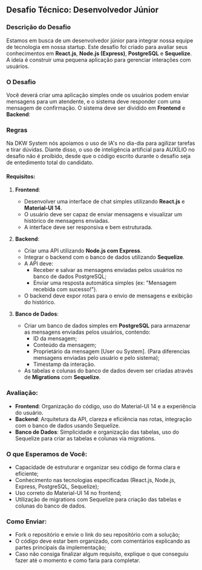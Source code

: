 ## Desafio Técnico: Desenvolvedor Júnior

### Descrição do Desafio

Estamos em busca de um desenvolvedor júnior para integrar nossa equipe de tecnologia em nossa startup. Este desafio foi criado para avaliar seus conhecimentos em **React.js**, **Node.js (Express)**, **PostgreSQL** e **Sequelize**. A ideia é construir uma pequena aplicação para gerenciar interações com usuários.

### O Desafio

Você deverá criar uma aplicação simples onde os usuários podem enviar mensagens para um atendente, e o sistema deve responder com uma mensagem de confirmação. O sistema deve ser dividido em **Frontend** e **Backend**:

### Regras

Na DKW System nós apoiamos o uso de IA's no dia-dia para agilizar tarefas e tirar dúvidas. Diante disso, o uso de inteligência artificial para AUXÍLIO no desafio não é proibido, desde que o código escrito durante o desafio seja de entedimento total do candidato.

#### Requisitos:

1. **Frontend**:
   - Desenvolver uma interface de chat simples utilizando **React.js** e **Material-UI 14**.
   - O usuário deve ser capaz de enviar mensagens e visualizar um histórico de mensagens enviadas.
   - A interface deve ser responsiva e bem estruturada.

2. **Backend**:
   - Criar uma API utilizando **Node.js com Express**.
   - Integrar o backend com o banco de dados utilizando **Sequelize**.
   - A API deve:
     - Receber e salvar as mensagens enviadas pelos usuários no banco de dados PostgreSQL;
     - Enviar uma resposta automática simples (ex: "Mensagem recebida com sucesso!").
   - O backend deve expor rotas para o envio de mensagens e exibição do histórico.

3. **Banco de Dados**:
   - Criar um banco de dados simples em **PostgreSQL** para armazenar as mensagens enviadas pelos usuários, contendo:
     - ID da mensagem;
     - Conteúdo da mensagem;
     - Proprietário da mensagem [User ou System]. (Para diferencias mensagens enviadas pelo usuário e pelo sistema);
     - Timestamp da interação.
   - As tabelas e colunas do banco de dados devem ser criadas através de **Migrations** com **Sequelize**.

### Avaliação:
- **Frontend**: Organização do código, uso do Material-UI 14 e a experiência do usuário.
- **Backend**: Arquitetura da API, clareza e eficiência nas rotas, integração com o banco de dados usando Sequelize.
- **Banco de Dados**: Simplicidade e organização das tabelas, uso do Sequelize para criar as tabelas e colunas via migrations.

### O que Esperamos de Você:
- Capacidade de estruturar e organizar seu código de forma clara e eficiente;
- Conhecimento nas tecnologias especificadas (React.js, Node.js, Express, PostgreSQL, Sequelize);
- Uso correto do Material-UI 14 no frontend;
- Utilização de migrations com Sequelize para criação das tabelas e colunas do banco de dados.

### Como Enviar:
- Fork o repositório e envie o link do seu repositório com a solução;
- O código deve estar bem organizado, com comentários explicando as partes principais da implementação;
- Caso não consiga finalizar algum requisito, explique o que conseguiu fazer até o momento e como faria para completar.
